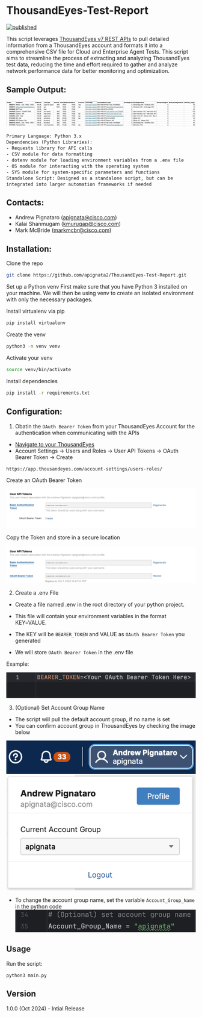 # ThousandEyes-Test-Report

[![published](https://static.production.devnetcloud.com/codeexchange/assets/images/devnet-published.svg)](https://developer.cisco.com/codeexchange/github/repo/apignata2/ThousandEyes-Test-Report)

This script leverages [ThousandEyes v7 REST APIs](https://developer.cisco.com/docs/thousandeyes/v7) to pull detailed information from a ThousandEyes account and formats it into a comprehensive CSV file for Cloud and Enterprise Agent Tests. This script aims to streamline the process of extracting and analyzing ThousandEyes test data, reducing the time and effort required to gather and analyze network performance data for better monitoring and optimization.

## Sample Output:
﻿![image](https://github.com/apignata2/ThousandEyes-Test-Report/blob/main/images/TE-Test-Report-CSV.png?raw=true)


    Primary Language: Python 3.x
    Dependencies (Python Libraries): 
    - Requests library for API calls
    - CSV module for data formatting
    - dotenv module for loading environment variables from a .env file
    - OS module for interacting with the operating system
    - SYS module for system-specific parameters and functions
    Standalone Script: Designed as a standalone script, but can be integrated into larger automation frameworks if needed


## Contacts:
 - Andrew Pignataro (apignata@cisco.com)
 - Kalai Shanmugam (kmurugap@cisco.com)
 - Mark McBride (markmcbr@cisco.com)


## Installation:

Clone the repo
```bash
git clone https://github.com/apignata2/ThousandEyes-Test-Report.git
```

Set up a Python venv
First make sure that you have Python 3 installed on your machine. We will then be using venv to create an isolated environment with only the necessary packages.

Install virtualenv via pip
```bash
pip install virtualenv
```

Create the venv
```bash
python3 -m venv venv
```

Activate your venv
```bash
source venv/bin/activate
```

Install dependencies
```bash
pip install -r requirements.txt
```

## Configuration:
1. Obatin the `OAuth Bearer Token` from your ThousandEyes Account for the authentication when communicating with the APIs
  - [Navigate to your ThousandEyes](https://app.thousandeyes.com/account-settings/users-roles/)
  - Account Settings -> Users and Roles -> User API Tokens -> OAuth Bearer Token -> Create

```
https://app.thousandeyes.com/account-settings/users-roles/
```
  Create an OAuth Bearer Token
  
  ![image](https://github.com/apignata2/ThousandEyes-Test-Report/blob/main/images/TE-Test-Report-Create-OAuth-Token.png?raw=true)

 
  Copy the Token and store in a secure location
  
  ![image](https://github.com/apignata2/ThousandEyes-Test-Report/blob/main/images/TE-Test-Report-Copy-OAuth.png?raw=true)


2. Create a .env File

  - Create a file named .env in the root directory of your python project. 

  - This file will contain your environment variables in the format KEY=VALUE.
    
  - The KEY will be `BEARER_TOKEN` and VALUE as `OAuth Bearer Token` you generated

  - We will store `OAuth Bearer Token` in the .env file

  Example: 
  
  ![image](https://github.com/apignata2/ThousandEyes-Test-Report/blob/main/images/TE-Test-Report-Token-Variable.png?raw=true)


  

3. (Optional) Set Account Group Name

- The script will pull the default account group, if no name is set
- You can confirm account group in ThousandEyes by checking the image below

![image](https://github.com/apignata2/ThousandEyes-Test-Report/blob/main/images/TE-Test-Report-Account-Group.png?raw=true)

- To change the account group name, set the variable `Account_Group_Name` in the python code
![image](https://github.com/apignata2/ThousandEyes-Test-Report/blob/main/images/TE-Test-Report-Account-Group-Variable.png?raw=true)


## Usage

Run the script:

```
python3 main.py
```
## Version

1.0.0 (Oct 2024) - Intial Release
